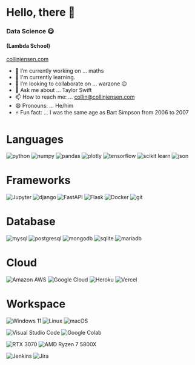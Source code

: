 # Hello, there 👋
### Data Science 😋
#### (Lambda School)

[collinjensen.com](http://collinjensen.com)


- 🔭 I’m currently working on ... maths
- 🌱 I'm currently learning.
- 👯 I’m looking to collaborate on ... warzone 😉
- 💬 Ask me about ... Taylor Swift
- 📫 How to reach me: ... collin@collinjensen.com
- 😄 Pronouns: ... He/him
- ⚡ Fun fact: ... I was the same age as Bart Simpson from 2006 to 2007
# Languages
![python](https://img.shields.io/badge/Python-3776AB?style=for-the-badge&logo=python&logoColor=white)
![numpy](https://img.shields.io/badge/Numpy-777BB4?style=for-the-badge&logo=numpy&logoColor=white)
![pandas](https://img.shields.io/badge/Pandas-2C2D72?style=for-the-badge&logo=pandas&logoColor=white)
![plotly](https://img.shields.io/badge/Plotly-239120?style=for-the-badge&logo=plotly&logoColor=white)
![tensorflow](https://img.shields.io/badge/TensorFlow-FF6F00?style=for-the-badge&logo=TensorFlow&logoColor=white)
![scikit learn](https://img.shields.io/badge/scikit_learn-F7931E?style=for-the-badge&logo=scikit-learn&logoColor=white)
![json](https://img.shields.io/badge/json-5E5C5C?style=for-the-badge&logo=json&logoColor=white)

# Frameworks
![Jupyter](https://img.shields.io/badge/Jupyter-F37626.svg?&style=for-the-badge&logo=Jupyter&logoColor=white)
![django](https://img.shields.io/badge/Django-092E20?style=for-the-badge&logo=django&logoColor=white)
![FastAPI](https://img.shields.io/badge/fastapi-109989?style=for-the-badge&logo=FASTAPI&logoColor=white)
![Flask](https://img.shields.io/badge/Flask-000000?style=for-the-badge&logo=flask&logoColor=white)
![Docker](https://img.shields.io/badge/Docker-2CA5E0?style=for-the-badge&logo=docker&logoColor=white)
![git](https://img.shields.io/badge/Git-F05032?style=for-the-badge&logo=git&logoColor=white)

# Database
![mysql](https://img.shields.io/badge/MySQL-00000F?style=for-the-badge&logo=mysql&logoColor=white)
![postgresql](https://img.shields.io/badge/PostgreSQL-316192?style=for-the-badge&logo=postgresql&logoColor=white)
![mongodb](https://img.shields.io/badge/MongoDB-white?style=for-the-badge&logo=mongodb&logoColor=4EA94B)
![sqlite](https://img.shields.io/badge/SQLite-07405E?style=for-the-badge&logo=sqlite&logoColor=white)
![mariadb](https://img.shields.io/badge/MariaDB-003545?style=for-the-badge&logo=mariadb&logoColor=white)

# Cloud
![Amazon AWS](https://img.shields.io/badge/Amazon_AWS-232F3E?style=for-the-badge&logo=amazon-aws&logoColor=white)
![Google Cloud](https://img.shields.io/badge/Google_Cloud-4285F4?style=for-the-badge&logo=google-cloud&logoColor=white)
![Heroku](https://img.shields.io/badge/Heroku-430098?style=for-the-badge&logo=heroku&logoColor=white)
![Vercel](https://img.shields.io/badge/Vercel-000000?style=for-the-badge&logo=vercel&logoColor=white)

# Workspace
![Windows 11](https://img.shields.io/badge/Windows-0078D6?style=for-the-badge&logo=windows&logoColor=white)
![Linux](https://img.shields.io/badge/Linux-FCC624?style=for-the-badge&logo=linux&logoColor=black)
![macOS](https://img.shields.io/badge/mac%20os-000000?style=for-the-badge&logo=apple&logoColor=white)

![Visual Studio Code](https://img.shields.io/badge/Visual_Studio_Code-0078D4?style=for-the-badge&logo=visual%20studio%20code&logoColor=white)
![Google Colab](https://img.shields.io/badge/Colab-F9AB00?style=for-the-badge&logo=googlecolab&color=525252)

![RTX 3070](https://img.shields.io/badge/NVIDIA-RTX3070-76B900?style=for-the-badge&logo=nvidia&logoColor=white)
![AMD Ryzen 7 5800X](https://img.shields.io/badge/AMD-Ryzen_7_5800X-ED1C24?style=for-the-badge&logo=amd&logoColor=white)

![Jenkins](https://img.shields.io/badge/Jenkins-D24939?style=for-the-badge&logo=Jenkins&logoColor=white)
![Jira](https://img.shields.io/badge/Jira-0052CC?style=for-the-badge&logo=Jira&logoColor=white)
